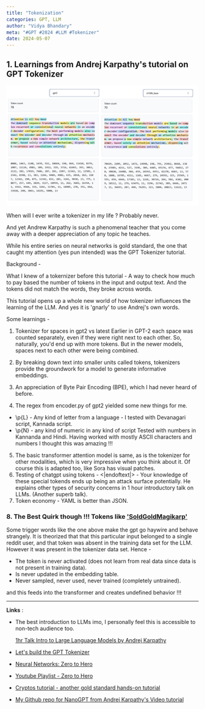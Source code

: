 ```yaml
---
title: "Tokenization"
categories: GPT, LLM
author: "Vidya Bhandary"
meta: "#GPT #2024 #LLM #Tokenizer"
date: 2024-05-07
---
```


## 1. Learnings from Andrej Karpathy's tutorial on GPT Tokenizer

![](https://raw.githubusercontent.com/vidyabhandary/blog/868ad1cc2b3d9e91009253c7fe99fe4055708772/images/Tokenization.png)

When will I ever write a tokenizer in my life ? Probably never.

And yet Andrew Karpathy is such a phenomenal teacher that you come away with a deeper appreciation of any topic he teaches.

While his entire series on neural networks is gold standard, the one that caught my attention (yes pun intended) was the GPT Tokenizer tutorial.

Background -

What I knew of a tokernizer before this tutorial - A way to check how much to pay based the number of tokens in the input and output text. And the tokens did not match the words, they broke across words.

This tutorial opens up a whole new world of how tokenizer influences the learning of the LLM. And yes it is 'gnarly' to use Andrej's own words.

Some learnings -

1. Tokenizer for spaces in gpt2 vs latest
   Earlier in GPT-2 each space was counted separately, even if they were right next to each other. So, naturally, you'd end up with more tokens. But in the newer models, spaces next to each other were being combined.

2. By breaking down text into smaller units called tokens, tokenizers provide the groundwork for a model to generate informative embeddings.
3. An appreciation of Byte Pair Encoding (BPE), which I had never heard of before.
4. The regex from encoder.py of gpt2 yielded some new things for me.

- \p{L} - Any kind of letter from a language - I tested with Devanagari script, Kannada script.
- \p{N} - any kind of numeric in any kind of script Tested with numbers in Kannanda and Hindi.
  Having worked with mostly ASCII characters and numbers I thought this was amazing !!!

5. The basic transformer attention model is same, as is the tokenizer for other modalities, which is very impressive when you think about it. Of course this is adapted too, like Sora has visual patches.
6. Testing of chatgpt using tokens - <|endoftext|> - Your knowledge of these special tokends ends up being an attack surface potentially. He explains other types of security concerns in 1 hour introductory talk on LLMs. (Another superb talk).
7. Token economy - YAML is better than JSON.

### 8. The Best Quirk though !!! Tokens like ['SoldGoldMagikarp'](https://www.lesswrong.com/posts/aPeJE8bSo6rAFoLqg/solidgoldmagikarp-plus-prompt-generation)

Some trigger words like the one above make the gpt go haywire and behave strangely.
It is theorized that that this particular input belonged to a single reddit user, and that token was absent in the training data set for the LLM. However it was present in the tokenizer data set.
Hence -

- The token is never activated (does not learn from real data since data is not present in training data).
- Is never updated in the embedding table.
- Never sampled, never used, never trained (completely untrained).

and this feeds into the transformer and creates undefined behavior !!!

---

**Links** :

- The best introduction to LLMs imo, I personally feel this is accessible to non-tech audience too.

  [1hr Talk Intro to Large Language Models by Andrej Karpathy](https://www.youtube.com/watch?v=zjkBMFhNj_g)

- [Let's build the GPT Tokenizer](https://www.youtube.com/watch?v=zduSFxRajkE)
- [Neural Networks: Zero to Hero](https://karpathy.ai/zero-to-hero.html)
- [Youtube Playlist - Zero to Hero](https://www.youtube.com/playlist?list=PLAqhIrjkxbuWI23v9cThsA9GvCAUhRvKZ)
- [Cryptos tutorial - another gold standard hands-on tutorial](https://karpathy.github.io/2021/06/21/blockchain/)
- [My Github repo for NanoGPT from Andrej Karpathy's Video tutorial](https://github.com/vidyabhandary/nanogpt)
